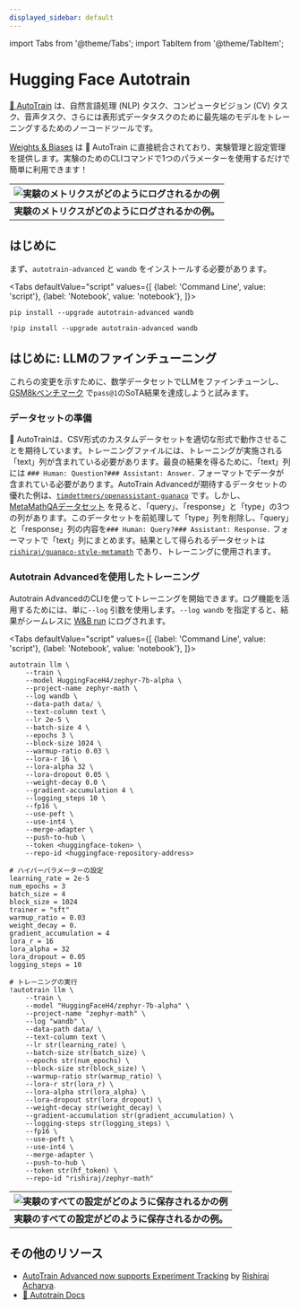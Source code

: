 ```yaml
---
displayed_sidebar: default
---
```


import Tabs from '@theme/Tabs';
import TabItem from '@theme/TabItem';


# Hugging Face Autotrain

[🤗 AutoTrain](https://huggingface.co/docs/autotrain/index) は、自然言語処理 (NLP) タスク、コンピュータビジョン (CV) タスク、音声タスク、さらには表形式データタスクのために最先端のモデルをトレーニングするためのノーコードツールです。

[Weights & Biases](http://wandb.com/) は 🤗 AutoTrain に直接統合されており、実験管理と設定管理を提供します。実験のためのCLIコマンドで1つのパラメーターを使用するだけで簡単に利用できます！

| ![実験のメトリクスがどのようにログされるかの例](@site/static/images/integrations/hf-autotrain-1.png) | 
|:--:| 
| **実験のメトリクスがどのようにログされるかの例。** |

## はじめに

まず、`autotrain-advanced` と `wandb` をインストールする必要があります。

<Tabs
  defaultValue="script"
  values={[
    {label: 'Command Line', value: 'script'},
    {label: 'Notebook', value: 'notebook'},
  ]}>
  <TabItem value="script">

```shell
pip install --upgrade autotrain-advanced wandb
```

  </TabItem>
  <TabItem value="notebook">

```notebook
!pip install --upgrade autotrain-advanced wandb
```

  </TabItem>
</Tabs>

## はじめに: LLMのファインチューニング

これらの変更を示すために、数学データセットでLLMをファインチューンし、[GSM8kベンチマーク](https://github.com/openai/grade-school-math) で`pass@1`のSoTA結果を達成しようと試みます。

### データセットの準備

🤗 AutoTrainは、CSV形式のカスタムデータセットを適切な形式で動作させることを期待しています。トレーニングファイルには、トレーニングが実施される「text」列が含まれている必要があります。最良の結果を得るために、「text」列には `### Human: Question?### Assistant: Answer.` フォーマットでデータが含まれている必要があります。AutoTrain Advancedが期待するデータセットの優れた例は、[`timdettmers/openassistant-guanaco`](https://huggingface.co/datasets/timdettmers/openassistant-guanaco) です。しかし、[MetaMathQAデータセット](https://huggingface.co/datasets/meta-math/MetaMathQA) を見ると、「query」、「response」と「type」の3つの列があります。このデータセットを前処理して「type」列を削除し、「query」と「response」列の内容を`### Human: Query?### Assistant: Response.` フォーマットで「text」列にまとめます。結果として得られるデータセットは[`rishiraj/guanaco-style-metamath`](https://huggingface.co/datasets/rishiraj/guanaco-style-metamath) であり、トレーニングに使用されます。

### Autotrain Advancedを使用したトレーニング

Autotrain AdvancedのCLIを使ってトレーニングを開始できます。ログ機能を活用するためには、単に`--log` 引数を使用します。`--log wandb` を指定すると、結果がシームレスに [W&B run](https://docs.wandb.ai/guides/runs) にログされます。

<Tabs
  defaultValue="script"
  values={[
    {label: 'Command Line', value: 'script'},
    {label: 'Notebook', value: 'notebook'},
  ]}>
  <TabItem value="script">

```shell
autotrain llm \
    --train \
    --model HuggingFaceH4/zephyr-7b-alpha \
    --project-name zephyr-math \
    --log wandb \
    --data-path data/ \
    --text-column text \
    --lr 2e-5 \
    --batch-size 4 \
    --epochs 3 \
    --block-size 1024 \
    --warmup-ratio 0.03 \
    --lora-r 16 \
    --lora-alpha 32 \
    --lora-dropout 0.05 \
    --weight-decay 0.0 \
    --gradient-accumulation 4 \
    --logging_steps 10 \
    --fp16 \
    --use-peft \
    --use-int4 \
    --merge-adapter \
    --push-to-hub \
    --token <huggingface-token> \
    --repo-id <huggingface-repository-address>
```

  </TabItem>
  <TabItem value="notebook">

```notebook
# ハイパーパラメーターの設定
learning_rate = 2e-5
num_epochs = 3
batch_size = 4
block_size = 1024
trainer = "sft"
warmup_ratio = 0.03
weight_decay = 0.
gradient_accumulation = 4
lora_r = 16
lora_alpha = 32
lora_dropout = 0.05
logging_steps = 10

# トレーニングの実行
!autotrain llm \
    --train \
    --model "HuggingFaceH4/zephyr-7b-alpha" \
    --project-name "zephyr-math" \
    --log "wandb" \
    --data-path data/ \
    --text-column text \
    --lr str(learning_rate) \
    --batch-size str(batch_size) \
    --epochs str(num_epochs) \
    --block-size str(block_size) \
    --warmup-ratio str(warmup_ratio) \
    --lora-r str(lora_r) \
    --lora-alpha str(lora_alpha) \
    --lora-dropout str(lora_dropout) \
    --weight-decay str(weight_decay) \
    --gradient-accumulation str(gradient_accumulation) \
    --logging-steps str(logging_steps) \
    --fp16 \
    --use-peft \
    --use-int4 \
    --merge-adapter \
    --push-to-hub \
    --token str(hf_token) \
    --repo-id "rishiraj/zephyr-math"
```

  </TabItem>
</Tabs>

| ![実験のすべての設定がどのように保存されるかの例](@site/static/images/integrations/hf-autotrain-2.gif) | 
|:--:| 
| **実験のすべての設定がどのように保存されるかの例。** |

## その他のリソース

* [AutoTrain Advanced now supports Experiment Tracking](https://huggingface.co/blog/rishiraj/log-autotrain) by [Rishiraj Acharya](https://huggingface.co/rishiraj).
* [🤗 Autotrain Docs](https://huggingface.co/docs/autotrain/index)